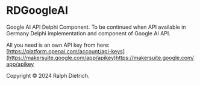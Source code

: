 # RDGoogleAI
Google AI API Delphi Component. To be continued when API available in Germany
Delphi implementation and component of Google AI API.

All you need is an own API key from here: [https://platform.openai.com/account/api-keys](https://makersuite.google.com/app/apikey)https://makersuite.google.com/app/apikey

Copyright © 2024 Ralph Dietrich.
